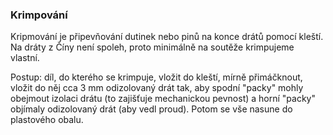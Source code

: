 ### Krimpování 

Kripmování je připevňování dutinek nebo pinů na konce drátů pomocí kleští. 
Na dráty z Číny není spoleh, proto minimálně na soutěže krimpujeme vlastní.     

Postup: díl, do kterého se krimpuje, vložit do kleští, mírně přimáčknout, vložit do něj cca 3 mm odizolovaný drát tak, aby spodní "packy" 
mohly obejmout izolaci drátu (to zajišťuje mechanickou pevnost) a horní "packy" objímaly odizolovaný drát (aby vedl proud). 
Potom se vše nasune do plastového obalu. 
